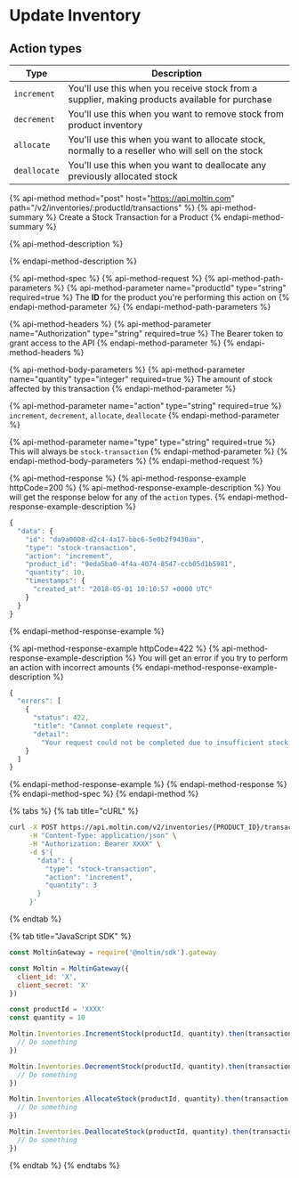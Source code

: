 # Update Inventory

## Action types

| **Type** | **Description** |
| --- | --- |
| `increment` | You'll use this when you receive stock from a supplier, making products available for purchase |
| `decrement` | You'll use this when you want to remove stock from product inventory |
| `allocate` | You'll use this when you want to allocate stock, normally to a reseller who will sell on the stock |
| `deallocate` | You'll use this when you want to deallocate any previously allocated stock |

{% api-method method="post" host="https://api.moltin.com" path="/v2/inventories/:productId/transactions" %}
{% api-method-summary %}
Create a Stock Transaction for a Product
{% endapi-method-summary %}

{% api-method-description %}

{% endapi-method-description %}

{% api-method-spec %}
{% api-method-request %}
{% api-method-path-parameters %}
{% api-method-parameter name="productId" type="string" required=true %}
The **ID** for the product you're performing this action on
{% endapi-method-parameter %}
{% endapi-method-path-parameters %}

{% api-method-headers %}
{% api-method-parameter name="Authorization" type="string" required=true %}
The Bearer token to grant access to the API
{% endapi-method-parameter %}
{% endapi-method-headers %}

{% api-method-body-parameters %}
{% api-method-parameter name="quantity" type="integer" required=true %}
The amount of stock affected by this transaction
{% endapi-method-parameter %}

{% api-method-parameter name="action" type="string" required=true %}
`increment`, `decrement`, `allocate`, `deallocate`
{% endapi-method-parameter %}

{% api-method-parameter name="type" type="string" required=true %}
This will always be `stock-transaction`
{% endapi-method-parameter %}
{% endapi-method-body-parameters %}
{% endapi-method-request %}

{% api-method-response %}
{% api-method-response-example httpCode=200 %}
{% api-method-response-example-description %}
You will get the response below for any of the `action` types.
{% endapi-method-response-example-description %}

```javascript
{
  "data": {
    "id": "da9a0008-d2c4-4a17-bbc6-5e0b2f9430aa",
    "type": "stock-transaction",
    "action": "increment",
    "product_id": "9eda5ba0-4f4a-4074-8547-ccb05d1b5981",
    "quantity": 10,
    "timestamps": {
      "created_at": "2018-05-01 10:10:57 +0000 UTC"
    }
  }
}
```
{% endapi-method-response-example %}

{% api-method-response-example httpCode=422 %}
{% api-method-response-example-description %}
You will get an error if you try to perform an action with incorrect amounts
{% endapi-method-response-example-description %}

```javascript
{
  "errors": [
    {
      "status": 422,
      "title": "Cannot complete request",
      "detail":
        "Your request could not be completed due to insufficient stock levels"
    }
  ]
}
```
{% endapi-method-response-example %}
{% endapi-method-response %}
{% endapi-method-spec %}
{% endapi-method %}

{% tabs %}
{% tab title="cURL" %}
```bash
curl -X POST https://api.moltin.com/v2/inventories/{PRODUCT_ID}/transactions \
     -H "Content-Type: application/json" \
     -H "Authorization: Bearer XXXX" \
     -d $'{
       "data": {
         "type": "stock-transaction",
         "action": "increment",
         "quantity": 3
       }
     }'
```
{% endtab %}

{% tab title="JavaScript SDK" %}
```javascript
const MoltinGateway = require('@moltin/sdk').gateway

const Moltin = MoltinGateway({
  client_id: 'X',
  client_secret: 'X'
})

const productId = 'XXXX'
const quantity = 10

Moltin.Inventories.IncrementStock(productId, quantity).then(transaction => {
  // Do something
})

Moltin.Inventories.DecrementStock(productId, quantity).then(transaction => {
  // Do something
})

Moltin.Inventories.AllocateStock(productId, quantity).then(transaction => {
  // Do something
})

Moltin.Inventories.DeallocateStock(productId, quantity).then(transaction => {
  // Do something
})
```
{% endtab %}
{% endtabs %}

